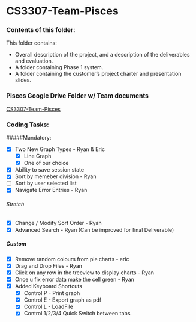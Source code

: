 # CS3307-Team-Pisces

### Contents of this folder:

This folder contains:
*	Overall description of the project, and a description of the deliverables and evaluation.
*	A folder containing Phase 1 system.
*	A folder containing the customer’s project charter and presentation slides.

### Pisces Google Drive Folder w/ Team documents
[CS3307-Team-Pisces](https://drive.google.com/drive/folders/0B5G7rRWtRQS2RnEzMHlUaVVfZjA?usp=sharing)


### Coding Tasks:

#####Mandatory: 

- [x] Two New Graph Types - Ryan & Eric
    - [x] Line Graph 
    - [x] One of our choice
- [x] Ability to save session state
- [x] Sort by memeber division - Ryan
- [ ] Sort by user selected list
- [x] Navigate Error Entries - Ryan

###### Stretch 
- [x] Change / Modify Sort Order - Ryan
- [x] Advanced Search - Ryan (Can be improved for final Deliverable)

##### Custom
- [x] Remove random colours from pie charts - eric
- [x] Drag and Drop Files - Ryan
- [x] Click on any row in the treeview to display charts - Ryan
- [x] Once u fix error data make the cell green - Ryan
- [x] Added Keyboard Shortcuts 
    - [x] Control P - Print graph
    - [x] Control E - Export graph as pdf
    - [x] Control L - LoadFile
    - [x] Control 1/2/3/4 Quick Switch between tabs
